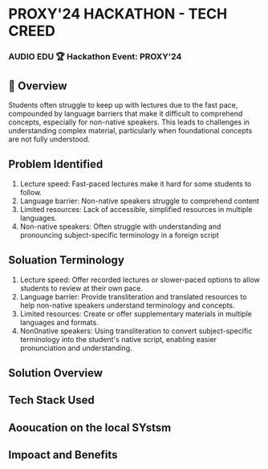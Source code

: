 # PROXY'24 HACKATHON - TECH CREED
### AUDIO EDU 🏆 Hackathon Event: PROXY'24

## 📘 Overview
Students often struggle to keep up with lectures due to the fast pace, compounded by language barriers that make it difficult to comprehend concepts, especially for non-native speakers. This leads to challenges in understanding complex material, particularly when foundational concepts are not fully understood. 

## Problem Identified
1. Lecture speed: Fast-paced lectures make it hard for some students to follow.
2. Language barrier: Non-native speakers struggle to comprehend content
3. Limited resources: Lack of accessible, simplified resources in multiple languages.
4. Non-native speakers: Often struggle with understanding and pronouncing subject-specific terminology in a foreign script

## Soluation Terminology
1. Lecture speed: Offer recorded lectures or slower-paced options to allow students to review at their own pace.
2. Language barrier: Provide transliteration and translated resources to help non-native speakers understand terminology and concepts.
3. Limited resources: Create or offer supplementary materials in multiple languages and formats.
4. Non0native speakers: Using transliteration to convert subject-specific terminology into the student's native script, enabling easier pronunciation and understanding.

##  Solution Overview

## Tech Stack Used

##  Aooucation on the local SYstsm

## Impoact and Benefits

